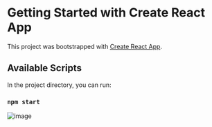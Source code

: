 # Getting Started with Create React App

This project was bootstrapped with [Create React App](https://github.com/facebook/create-react-app).

## Available Scripts

In the project directory, you can run:

### `npm start`

![image](https://user-images.githubusercontent.com/59670578/161362562-c41b9f13-f289-46ef-a368-1ad3b0b530ce.png)
